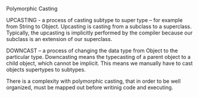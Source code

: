 Polymorphic Casting

UPCASTING - a process of casting subtype to super type – for example from String to Object. Upcasting is casting from a subclass to a superclass. Typically, the upcasting is implicitly performed by the compiler because our subclass is an extension of our superclass.

DOWNCAST – a process of changing the data type from Object to the particular type. Downcasting means the typecasting of a parent object to a child object, which cannot be implicit. This means we manually have to cast objects supertypes to subtypes.

There is a complexity with polymorphic casting, that in order to be well organized, must be mapped out before writinig code and executing.
